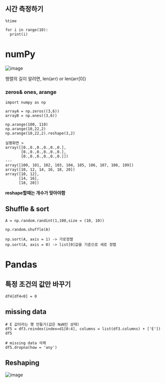 ## 시간 측정하기

```
%time

for i in range(10):
  print(i)
````

# numPy
![image](https://user-images.githubusercontent.com/69943167/124406705-09cccf80-dd7d-11eb-8abf-eed5b2229302.png)

행렬의 길이 알려면, len(arr) or len(arr[0])

### zeros& ones, arange
```
import numpy as np

arrayA = np.zeros((3,6))
arrayB = np.ones((3,6))

np.arange(100, 110)
np.arange(10,22,2)
np.arange(10,22,2).reshape(3,2)
```

```
실행화면 >
array([[0.,0.,0.,0.,0.,0.],
       [0.,0.,0.,0.,0.,0.],
       [0.,0.,0.,0.,0.,0.]])
---
array([100, 101, 102, 103, 104, 105, 106, 107, 108, 109])
array([10, 12, 14, 16, 18, 20])
array([10, 12],
      [14, 16],
      [18, 20])
```
**reshape할때는 개수가 맞아야함**

## Shuffle & sort
```
A = np.random.randint(1,100,size = (10, 10))

np.random.shuffle(A)

np.sort(A, axis = 1) -> 가로정렬
np.sort(A, axis = 0) -> list[0]값을 기준으로 세로 정렬
```

# Pandas
## 특정 조건의 값만 바꾸기
```
df4[df4<0] = 0
```

## missing data
```
# E 값이라는 행 만들기(값은 NaN인 상태)
df5 = df3.reindex(index=d1[0:4], columns = list(df3.columns) + ['E'])
df5

# missing data 삭제
df5.dropna(how = 'any')
```

## Reshaping
![image](https://user-images.githubusercontent.com/69943167/124548536-d23b5180-de68-11eb-8704-91643188ac2d.png)


